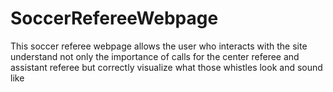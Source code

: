 # SoccerRefereeWebpage
 This soccer referee webpage allows the user who interacts with the site understand not only the importance of calls for the center referee and assistant referee but correctly visualize what those whistles look and sound like
